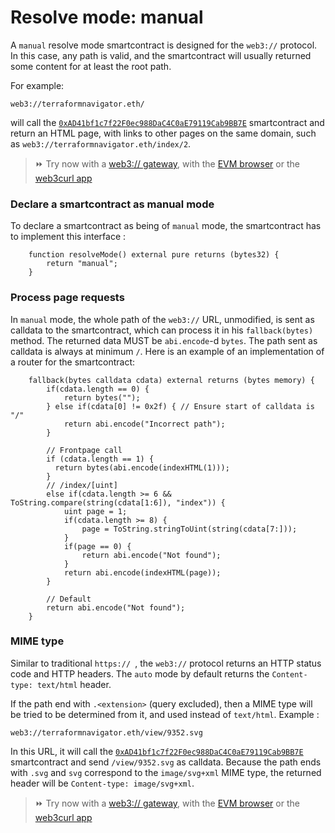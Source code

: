 # Resolve mode: manual

A ``manual`` resolve mode smartcontract is designed for the ``web3://`` protocol. In this case, any path is valid, and the smartcontract will usually returned some content for at least the root path.

For example:

```
web3://terraformnavigator.eth/
```

will call the [``0xAD41bf1c7f22F0ec988DaC4C0aE79119Cab9BB7E``](https://etherscan.io/address/0xAD41bf1c7f22F0ec988DaC4C0aE79119Cab9BB7E) smartcontract and return an HTML page, with links to other pages on the same domain, such as ``web3://terraformnavigator.eth/index/2``.

> ⏩ Try now with a [web3:// gateway](https://terraformnavigator.w3eth.io/), with the [EVM browser](https://github.com/nand2/ethereum-browser) or the [web3curl app](https://github.com/web3-protocol/web3curl-js)


### Declare a smartcontract as manual mode

To declare a smartcontract as being of ``manual`` mode, the smartcontract has to implement this interface : 

```
    function resolveMode() external pure returns (bytes32) {
        return "manual";
    }
```

### Process page requests

In ``manual`` mode, the whole path of the ``web3://`` URL, unmodified, is sent as calldata to the smartcontract, which can process it in his ``fallback(bytes)`` method. The returned data MUST be ``abi.encode``-d ``bytes``. The path sent as calldata is always at minimum ``/``. Here is an example of an implementation of a router for the smartcontract: 

```
    fallback(bytes calldata cdata) external returns (bytes memory) {
        if(cdata.length == 0) {
            return bytes("");
        } else if(cdata[0] != 0x2f) { // Ensure start of calldata is "/"
            return abi.encode("Incorrect path");
        }

        // Frontpage call
        if (cdata.length == 1) {
          return bytes(abi.encode(indexHTML(1)));
        }
        // /index/[uint]
        else if(cdata.length >= 6 && ToString.compare(string(cdata[1:6]), "index")) {
            uint page = 1;
            if(cdata.length >= 8) {
                page = ToString.stringToUint(string(cdata[7:]));
            }
            if(page == 0) {
                return abi.encode("Not found");
            }
            return abi.encode(indexHTML(page));
        }

        // Default
        return abi.encode("Not found");
    }
```


### MIME type

Similar to traditional ``https:// ``, the ``web3://`` protocol returns an HTTP status code and HTTP headers. The ``auto`` mode by default returns the ``Content-type: text/html`` header.

If the path end with ``.<extension>`` (query excluded), then a MIME type will be tried to be determined from it, and used instead of ``text/html``. Example : 

```
web3://terraformnavigator.eth/view/9352.svg
```

In this URL, it will call the [``0xAD41bf1c7f22F0ec988DaC4C0aE79119Cab9BB7E``](https://etherscan.io/address/0xAD41bf1c7f22F0ec988DaC4C0aE79119Cab9BB7E) smartcontract and send ``/view/9352.svg`` as calldata. Because the path ends with ``.svg`` and ``svg`` correspond to the ``image/svg+xml`` MIME type, the returned header will be ``Content-type: image/svg+xml``.

> ⏩ Try now with a [web3:// gateway](https://terraformnavigator.w3eth.io/view/9352.svg), with the [EVM browser](https://github.com/nand2/ethereum-browser) or the [web3curl app](https://github.com/web3-protocol/web3curl-js)